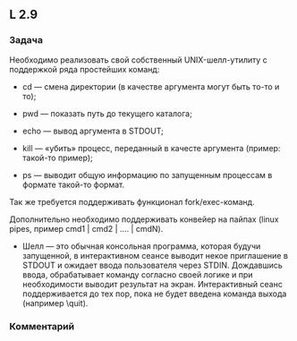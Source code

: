 ## L 2.9

### Задача
Необходимо реализовать свой собственный UNIX-шелл-утилиту с поддержкой ряда простейших команд:

- cd <args> — смена директории (в качестве аргумента могут быть то-то и то);

- pwd — показать путь до текущего каталога;

- echo <args> — вывод аргумента в STDOUT;

- kill <args> — «убить» процесс, переданный в качесте аргумента (пример: такой-то пример);

- ps — выводит общую информацию по запущенным процессам в формате такой-то формат.

Так же требуется поддерживать функционал fork/exec-команд.

Дополнительно необходимо поддерживать конвейер на пайпах (linux pipes, пример cmd1 | cmd2 | .... | cmdN).

* Шелл — это обычная консольная программа, которая будучи запущенной, в интерактивном сеансе выводит некое приглашение в STDOUT и ожидает ввода пользователя через STDIN. Дождавшись ввода, обрабатывает команду согласно своей логике и при необходимости выводит результат на экран. Интерактивный сеанс поддерживается до тех пор, пока не будет введена команда выхода (например \quit).

### Комментарий
